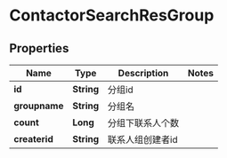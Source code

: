 # ContactorSearchResGroup

## Properties
Name | Type | Description | Notes
------------ | ------------- | ------------- | -------------
**id** | **String** | 分组id | 
**groupname** | **String** | 分组名 | 
**count** | **Long** | 分组下联系人个数 | 
**createrid** | **String** | 联系人组创建者id | 
